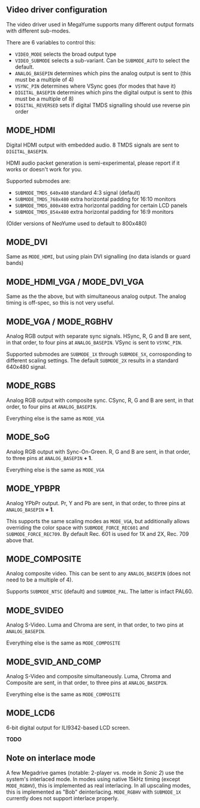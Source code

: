 Video driver configuration
--------------------------

The video driver used in MegaYume supports many different output formats with different sub-modes.

There are 6 variables to control this:

- `VIDEO_MODE` selects the broad output type
- `VIDEO_SUBMODE` selects a sub-variant. Can be `SUBMODE_AUTO` to select the default.
- `ANALOG_BASEPIN` determines which pins the analog output is sent to (this must be a multiple of 4)
- `VSYNC_PIN` determines where VSync goes (for modes that have it)
- `DIGITAL_BASEPIN` determines which pins the digital output is sent to (this must be a multiple of 8)
- `DIGITAL_REVERSED` sets if digital TMDS signalling should use reverse pin order

## MODE_HDMI

Digital HDMI output with embedded audio. 8 TMDS signals are sent to `DIGITAL_BASEPIN`.

HDMI audio packet generation is semi-experimental, please report if it works or doesn't work for you.

Supported submodes are:
- `SUBMODE_TMDS_640x480` standard 4:3 signal (default)
- `SUBMODE_TMDS_768x480` extra horizontal padding for 16:10 monitors
- `SUBMODE_TMDS_800x480` extra horizontal padding for certain LCD panels
- `SUBMODE_TMDS_854x480` extra horizontal padding for 16:9 monitors

(Older versions of NeoYume used to default to 800x480)

## MODE_DVI

Same as `MODE_HDMI`, but using plain DVI signalling (no data islands or guard bands)

## MODE_HDMI_VGA / MODE_DVI_VGA

Same as the the above, but with simultaneous analog output. The analog timing is off-spec, so this is not very useful.

## MODE_VGA / MODE_RGBHV

Analog RGB output with separate sync signals. HSync, R, G and B are sent, in that order, to four pins at `ANALOG_BASEPIN`. VSync is sent to `VSYNC_PIN`.

Supported submodes are `SUBMODE_1X` through `SUBMODE_5X`, corrosponding to different scaling settings. The default `SUBMODE_2X` results in a standard 640x480 signal.

## MODE_RGBS

Analog RGB output with composite sync. CSync, R, G and B are sent, in that order, to four pins at `ANALOG_BASEPIN`.

Everything else is the same as `MODE_VGA`

## MODE_SoG

Analog RGB output with Sync-On-Green. R, G and B are sent, in that order, to three pins at `ANALOG_BASEPIN` **+ 1**.

Everything else is the same as `MODE_VGA`

## MODE_YPBPR

Analog YPbPr output. Pr, Y and Pb are sent, in that order, to three pins at `ANALOG_BASEPIN` **+ 1**.

This supports the same scaling modes as `MODE_VGA`, but additionally allows overriding the color space with `SUBMODE_FORCE_REC601` and `SUBMODE_FORCE_REC709`. By default Rec. 601 is used for 1X and 2X, Rec. 709 above that.

## MODE_COMPOSITE

Analog composite video. This can be sent to any `ANALOG_BASEPIN` (does not need to be a multiple of 4).

Supports `SUBMODE_NTSC` (default) and `SUBMODE_PAL`. The latter is infact PAL60.

## MODE_SVIDEO 

Analog S-Video. Luma and Chroma are sent, in that order, to two pins at `ANALOG_BASEPIN`.

Everything else is the same as `MODE_COMPOSITE`

## MODE_SVID_AND_COMP 

Analog S-Video and composite simultaneously. Luma, Chroma and Composite are sent, in that order, to three pins at `ANALOG_BASEPIN`.

Everything else is the same as `MODE_COMPOSITE`

## MODE_LCD6

6-bit digital output for ILI9342-based LCD screen.

**TODO**

## Note on interlace mode

A few Megadrive games (notable: 2-player vs. mode in _Sonic 2_) use the system's interlaced mode. In modes using native 15kHz timing (except `MODE_RGBHV`), this is implemented as real interlacing. In all upscaling modes, this is implemented as "Bob" deinterlacing. `MODE_RGBHV` with `SUBMODE_1X` currently does not support interlace properly.

